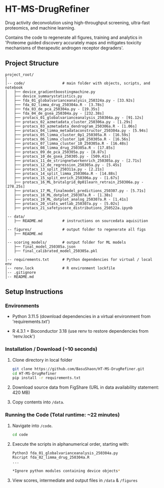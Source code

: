 # HT-MS-DrugRefiner

Drug activity deconvolution using high-throughput screening, ultra-fast proteomics, and machine learning. 

Contains the code to regenerate all figures, training and analytics in 'Proteome guided discovery accurately maps and mitigates toxicity mechanisms of therapeutic androgen receptor degraders'.

## Project Structure 

```
project_root/      
│     
│-- code/                 # main folder with objects, scripts, and notebook
│   ├── device_gradientboostingmachine.py 
│   ├── device_summarystatistics.py    
│   ├── fda_01_globalvarianceanalysis_250324a.py - [33.92s]
│   ├── fda_02_limma_drug_250304a.R - [3.78s]  
│   ├── fda_03_de_pca_250304a.py - [19.35s] 
│   ├── fda_04_de_gsea_250304a.py - [232.38s] 
│   ├── protacs_01_globalvarianceanalysis_250304a.py - [91.12s]
│   ├── protacs_02_azmetadata_cluster_250306a.py - [1.29s]
│   ├── protacs_03_azmetadata_dendrogram_250306a.R - [1.06s]
│   ├── protacs_04_limma_metadataconstructor_250304a.py - [5.94s]
│   ├── protacs_05_limma_cluster_0p1_250305a.R - [16.59s]
│   ├── protacs_06_limma_cluster_1p0_250305a.R - [16.56s]
│   ├── protacs_07_limma_cluster_10_250305a.R - [16.48s]
│   ├── protacs_08_limma_drug_250305a.R - [17.85s]
│   ├── protacs_09_de_pca_250305a.py - [8.87s]
│   ├── protacs_10_de_gsea_250305.py - [509.41s] 
│   ├── protacs_11_de_stringnetworkenrich_250305a.py - [2.71s]
│   ├── protacs_12_de_regression_250305a.py - [5.45s] 
│   ├── protacs_13_split_250311a.py - [2.21s]
│   ├── protacs_14_split_limma_250306a.R - [14.88s] 
│   ├── protacs_15_split_enrich_250306a.py - [1.67s]
│   ├── protacs_16_ML_brutalgrid_0p01learn_retrain_250306a.py - [278.25s]
│   ├── protacs_17_ML_finalmodel_predictions_250307.py - [5.71s]
│   ├── protacs_18_ML_dotplot_250307a.R - [1.38s]
│   ├── protacs_19_ML_dotplot_analog_250307a.R - [1.41s]
│   ├── protacs_20_stats_wetlab_250307a.py - [5.02s]
│   ├── protacs_21_safetyscore_distributions_250522a.ipynb
│ 
│-- data/             
│   ├── README.md         # instructions on sourcedata aquisition
│
│-- figures/              # output folder to regenerate all figs
│   ├── README.md           
│ 
│-- scoring_models/       # output folder for ML models    
│   ├── final_model_250305a.json
│   ├── final_calibrated_model_250305a.pkl
│
│-- requirements.txt      # Python dependencies for virtual / local env
│-- renv.lock             # R environment lockfile
│-- .gitignore  
│-- README.md  

```
## Setup Instructions

### Environments

- Python 3.11.5 (download dependencies in a virtual environment from 'requirements.txt') 

- R 4.3.1 + Bioconductor 3.18 (use renv to restore dependencies from 'renv.lock')

### Installation / Download (~10 seconds)

1. Clone directory in local folder 

   ```sh
   git clone https://github.com/BasuShaon/HT-MS-DrugRefiner.git
   cd HT-MS-DrugRefiner
   pip install -r requirements.txt

2. Download source data from FigShare (URL in data availability statement: 420 MB) 

3. Copy contents into `/data`.

### Running the Code (Total runtime: ~22 minutes)

1. Navigate into `/code`. 

   ```sh
   cd code

2. Execute the scripts in alphanumerical order, starting with:

   ```sh
   Python3 fda_01_globalvarianceanalysis_250304a.py 
   Rscript fda_02_limma_drug_250304a.R
   ...

   *Ignore python modules containing device objects*

3. View scores, intermediate and output files in `/data` & `/figures`
